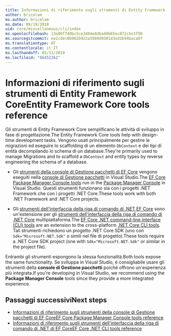```yaml
---
title: Informazioni di riferimento sugli strumenti di Entity Framework Core - EF Core
author: bricelam
ms.author: bricelam
ms.date: 09/19/2018
uid: core/miscellaneous/cli/index
ms.openlocfilehash: 13e80f740bc5ce3404e8dba40b65ec872c5e3f90
ms.sourcegitcommit: ea1cdec0b982b922a59b9d9301d3ed2b94baca0f
ms.translationtype: HT
ms.contentlocale: it-IT
ms.lasthandoff: 05/31/2019
ms.locfileid: "66452262"
---
```

# <a name="entity-framework-core-tools-reference"></a><span data-ttu-id="d74d4-102">Informazioni di riferimento sugli strumenti di Entity Framework Core</span><span class="sxs-lookup"><span data-stu-id="d74d4-102">Entity Framework Core tools reference</span></span>

<span data-ttu-id="d74d4-103">Gli strumenti di Entity Framework Core semplificano le attività di sviluppo in fase di progettazione.</span><span class="sxs-lookup"><span data-stu-id="d74d4-103">The Entity Framework Core tools help with design-time development tasks.</span></span> <span data-ttu-id="d74d4-104">Vengono usati principalmente per gestire le migrazioni ed eseguire lo scaffolding di un elemento `DbContext` e dei tipi di entità decompilando lo schema di un database.</span><span class="sxs-lookup"><span data-stu-id="d74d4-104">They're primarily used to manage Migrations and to scaffold a `DbContext` and entity types by reverse engineering the schema of a database.</span></span>

* <span data-ttu-id="d74d4-105">Gli [strumenti della console di Gestione pacchetti di EF Core](powershell.md) vengono eseguiti nella [console di Gestione pacchetti](https://docs.microsoft.com/nuget/tools/package-manager-console) in Visual Studio.</span><span class="sxs-lookup"><span data-stu-id="d74d4-105">The [EF Core Package Manager Console tools](powershell.md) run in the [Package Manager Console](https://docs.microsoft.com/nuget/tools/package-manager-console) in Visual Studio.</span></span> <span data-ttu-id="d74d4-106">Questi strumenti funzionano sia con i progetti .NET Framework che con i progetti .NET Core.</span><span class="sxs-lookup"><span data-stu-id="d74d4-106">These tools work with both .NET Framework and .NET Core projects.</span></span>

* <span data-ttu-id="d74d4-107">Gli [strumenti dell'interfaccia della riga di comando di .NET EF Core](dotnet.md) sono un'estensione per gli [strumenti dell'interfaccia della riga di comando di .NET Core](https://docs.microsoft.com/dotnet/core/tools/) multipiattaforma.</span><span class="sxs-lookup"><span data-stu-id="d74d4-107">The [EF Core .NET command-line interface (CLI) tools](dotnet.md) are an extension to the cross-platform [.NET Core CLI tools](https://docs.microsoft.com/dotnet/core/tools/).</span></span> <span data-ttu-id="d74d4-108">Tali strumenti richiedono un progetto .NET Core SDK (uno con `Sdk="Microsoft.NET.Sdk"` o simili nel file di progetto).</span><span class="sxs-lookup"><span data-stu-id="d74d4-108">These tools require a .NET Core SDK project (one with `Sdk="Microsoft.NET.Sdk"` or similar in the project file).</span></span>

<span data-ttu-id="d74d4-109">Entrambi gli strumenti espongono la stessa funzionalità.</span><span class="sxs-lookup"><span data-stu-id="d74d4-109">Both tools expose the same functionality.</span></span> <span data-ttu-id="d74d4-110">Se sviluppa in Visual Studio, è consigliabile usare gli strumenti della **console di Gestione pacchetti** poiché offrono un'esperienza più integrata.</span><span class="sxs-lookup"><span data-stu-id="d74d4-110">If you're developing in Visual Studio, we recommend using the **Package Manager Console** tools since they provide a more integrated experience.</span></span>

## <a name="next-steps"></a><span data-ttu-id="d74d4-111">Passaggi successivi</span><span class="sxs-lookup"><span data-stu-id="d74d4-111">Next steps</span></span>

* [<span data-ttu-id="d74d4-112">Informazioni di riferimento sugli strumenti della console di Gestione pacchetti di EF Core</span><span class="sxs-lookup"><span data-stu-id="d74d4-112">EF Core Package Manager Console tools reference</span></span>](powershell.md)
* [<span data-ttu-id="d74d4-113">Informazioni di riferimento sugli strumenti dell'interfaccia della riga di comando di .NET di EF Core</span><span class="sxs-lookup"><span data-stu-id="d74d4-113">EF Core .NET CLI tools reference</span></span>](dotnet.md)
